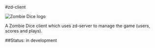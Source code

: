 #zd-client

![Zombie Dice logo](https://raw.github.com/R42/zd-client/master/images/logo.jpg)

A Zombie Dice client which uses zd-server to manage the game (users, scores and plays).

##Status: in development

